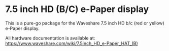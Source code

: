 # 7.5 inch HD (B/C) e-Paper display

This is a pure-go package for the Waveshare 7.5 inch HD b/c (red or yellow) e-Paper display.

All hardware documentation is available at: https://www.waveshare.com/wiki/7.5inch_HD_e-Paper_HAT_(B)
